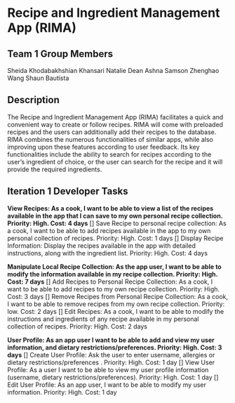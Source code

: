 # Recipe and Ingredient Management App (RIMA)

## Team 1 Group Members
Sheida Khodabakhshian Khansari
Natalie Dean
Ashna Samson
Zhenghao Wang
Shaun Bautista

## Description
The Recipe and Ingredient Management App (RIMA) facilitates a quick and convenient way to create or follow recipes. RIMA will come with preloaded recipes and the users can additionally add their recipes to the database. RIMA combines the numerous functionalities of similar apps, while also improving upon these features according to user feedback. Its key functionalities include the ability to search for recipes according to the user’s ingredient of choice, or the user can search for the recipe and it will provide the required ingredients.

## Iteration 1 Developer Tasks
**View Recipes:  As a cook, I want to be able to view a list of the recipes available in the app that I can save to my own personal recipe collection. Priority: High. Cost: 4 days**
[] Save Recipe to personal recipe collection: As a cook, I want to be able to add recipes available in the app to my own personal collection of recipes. Priority: High. Cost: 1 days
[] Display Recipe Information: Display the recipes available in the app with detailed instructions, along with the ingredient list. Priority: High. Cost: 4 days

**Manipulate Local Recipe Collection: As the app user, I want to be able to modify the information available in my recipe collection.  Priority: High. Cost: 7 days**
[] Add Recipes to Personal Recipe Collection:  As a cook, I want to be able to add recipes to my own recipe collection. Priority: High. Cost: 3 days
[] Remove Recipes from Personal Recipe Collection:  As a cook, I want to be able to remove recipes from my own recipe collection. Priority: low. Cost: 2 days
[] Edit Recipes:  As a cook, I want to be able to modify the instructions and ingredients of any recipe available in my personal collection of recipes. Priority: High. Cost: 2 days

**User Profile:  As an app user I want to be able to add and view my user information, and dietary restrictions/preferences.  Priority: High. Cost: 3 days**
[] Create User Profile:  Ask the user to enter username, allergies or dietary restrictions/preferences .  Priority: High. Cost: 1 day
[] View User Profile: As a user I want to be able to view my user profile information (username, dietary restrictions/preferences). Priority: High. Cost: 1 day 
[] Edit User Profile:  As an app user, I want to be able to modify my user information.  Priority: High. Cost: 1 day
